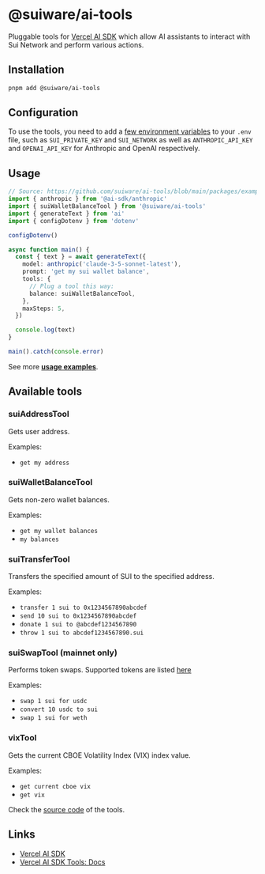 # @suiware/ai-tools

Pluggable tools for [Vercel AI SDK](https://sdk.vercel.ai/) which allow AI assistants to interact with Sui Network and perform various actions.

## Installation

```bash
pnpm add @suiware/ai-tools
```

## Configuration

To use the tools, you need to add a [few environment variables](/packages/examples/.env.example) to your `.env` file,
such as `SUI_PRIVATE_KEY` and `SUI_NETWORK` as well as `ANTHROPIC_API_KEY` and `OPENAI_API_KEY` for Anthropic and OpenAI respectively.

## Usage

```ts
// Source: https://github.com/suiware/ai-tools/blob/main/packages/examples/src/anthropic-simple-balance.ts
import { anthropic } from '@ai-sdk/anthropic'
import { suiWalletBalanceTool } from '@suiware/ai-tools'
import { generateText } from 'ai'
import { configDotenv } from 'dotenv'

configDotenv()

async function main() {
  const { text } = await generateText({
    model: anthropic('claude-3-5-sonnet-latest'),
    prompt: 'get my sui wallet balance',
    tools: {
      // Plug a tool this way:
      balance: suiWalletBalanceTool,
    },
    maxSteps: 5,
  })

  console.log(text)
}

main().catch(console.error)
```

See more **[usage examples](/packages/examples/README.md)**.

## Available tools

### suiAddressTool

Gets user address.

Examples:
- `get my address`

### suiWalletBalanceTool

Gets non-zero wallet balances.

Examples:
- `get my wallet balances`
- `my balances`

### suiTransferTool

Transfers the specified amount of SUI to the specified address.

Examples:
- `transfer 1 sui to 0x1234567890abcdef`
- `send 10 sui to 0x1234567890abcdef`
- `donate 1 sui to @abcdef1234567890`
- `throw 1 sui to abcdef1234567890.sui`

### suiSwapTool (mainnet only)

Performs token swaps.
Supported tokens are listed [here](/packages/tools/src/core/config/swap.ts)

Examples:
- `swap 1 sui for usdc`
- `convert 10 usdc to sui`
- `swap 1 sui for weth`

### vixTool

Gets the current CBOE Volatility Index (VIX) index value.

Examples:
- `get current cboe vix`
- `get vix`

Check the [source code](/packages/tools/src/ai/tools) of the tools.

## Links

- [Vercel AI SDK](https://sdk.vercel.ai/)
- [Vercel AI SDK Tools: Docs](https://sdk.vercel.ai/docs/foundations/tools)
